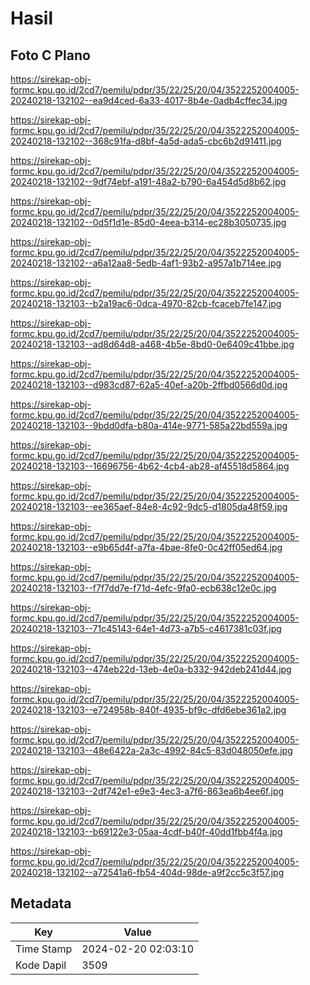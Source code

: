 # Hasil

## Foto C Plano

https://sirekap-obj-formc.kpu.go.id/2cd7/pemilu/pdpr/35/22/25/20/04/3522252004005-20240218-132102--ea9d4ced-6a33-4017-8b4e-0adb4cffec34.jpg

https://sirekap-obj-formc.kpu.go.id/2cd7/pemilu/pdpr/35/22/25/20/04/3522252004005-20240218-132102--368c91fa-d8bf-4a5d-ada5-cbc6b2d91411.jpg

https://sirekap-obj-formc.kpu.go.id/2cd7/pemilu/pdpr/35/22/25/20/04/3522252004005-20240218-132102--9df74ebf-a191-48a2-b790-6a454d5d8b62.jpg

https://sirekap-obj-formc.kpu.go.id/2cd7/pemilu/pdpr/35/22/25/20/04/3522252004005-20240218-132102--0d5f1d1e-85d0-4eea-b314-ec28b3050735.jpg

https://sirekap-obj-formc.kpu.go.id/2cd7/pemilu/pdpr/35/22/25/20/04/3522252004005-20240218-132102--a6a12aa8-5edb-4af1-93b2-a957a1b714ee.jpg

https://sirekap-obj-formc.kpu.go.id/2cd7/pemilu/pdpr/35/22/25/20/04/3522252004005-20240218-132103--b2a19ac6-0dca-4970-82cb-fcaceb7fe147.jpg

https://sirekap-obj-formc.kpu.go.id/2cd7/pemilu/pdpr/35/22/25/20/04/3522252004005-20240218-132103--ad8d64d8-a468-4b5e-8bd0-0e6409c41bbe.jpg

https://sirekap-obj-formc.kpu.go.id/2cd7/pemilu/pdpr/35/22/25/20/04/3522252004005-20240218-132103--d983cd87-62a5-40ef-a20b-2ffbd0566d0d.jpg

https://sirekap-obj-formc.kpu.go.id/2cd7/pemilu/pdpr/35/22/25/20/04/3522252004005-20240218-132103--9bdd0dfa-b80a-414e-9771-585a22bd559a.jpg

https://sirekap-obj-formc.kpu.go.id/2cd7/pemilu/pdpr/35/22/25/20/04/3522252004005-20240218-132103--16696756-4b62-4cb4-ab28-af45518d5864.jpg

https://sirekap-obj-formc.kpu.go.id/2cd7/pemilu/pdpr/35/22/25/20/04/3522252004005-20240218-132103--ee365aef-84e8-4c92-9dc5-d1805da48f59.jpg

https://sirekap-obj-formc.kpu.go.id/2cd7/pemilu/pdpr/35/22/25/20/04/3522252004005-20240218-132103--e9b65d4f-a7fa-4bae-8fe0-0c42ff05ed64.jpg

https://sirekap-obj-formc.kpu.go.id/2cd7/pemilu/pdpr/35/22/25/20/04/3522252004005-20240218-132103--f7f7dd7e-f71d-4efc-9fa0-ecb638c12e0c.jpg

https://sirekap-obj-formc.kpu.go.id/2cd7/pemilu/pdpr/35/22/25/20/04/3522252004005-20240218-132103--71c45143-64e1-4d73-a7b5-c4617381c03f.jpg

https://sirekap-obj-formc.kpu.go.id/2cd7/pemilu/pdpr/35/22/25/20/04/3522252004005-20240218-132103--474eb22d-13eb-4e0a-b332-942deb241d44.jpg

https://sirekap-obj-formc.kpu.go.id/2cd7/pemilu/pdpr/35/22/25/20/04/3522252004005-20240218-132103--e724958b-840f-4935-bf9c-dfd6ebe361a2.jpg

https://sirekap-obj-formc.kpu.go.id/2cd7/pemilu/pdpr/35/22/25/20/04/3522252004005-20240218-132103--48e6422a-2a3c-4992-84c5-83d048050efe.jpg

https://sirekap-obj-formc.kpu.go.id/2cd7/pemilu/pdpr/35/22/25/20/04/3522252004005-20240218-132103--2df742e1-e9e3-4ec3-a7f6-863ea6b4ee6f.jpg

https://sirekap-obj-formc.kpu.go.id/2cd7/pemilu/pdpr/35/22/25/20/04/3522252004005-20240218-132103--b69122e3-05aa-4cdf-b40f-40dd1fbb4f4a.jpg

https://sirekap-obj-formc.kpu.go.id/2cd7/pemilu/pdpr/35/22/25/20/04/3522252004005-20240218-132102--a72541a6-fb54-404d-98de-a9f2cc5c3f57.jpg


## Metadata

| Key        | Value               |
| ---------- | ------------------- |
| Time Stamp | 2024-02-20 02:03:10 |
| Kode Dapil | 3509                |



